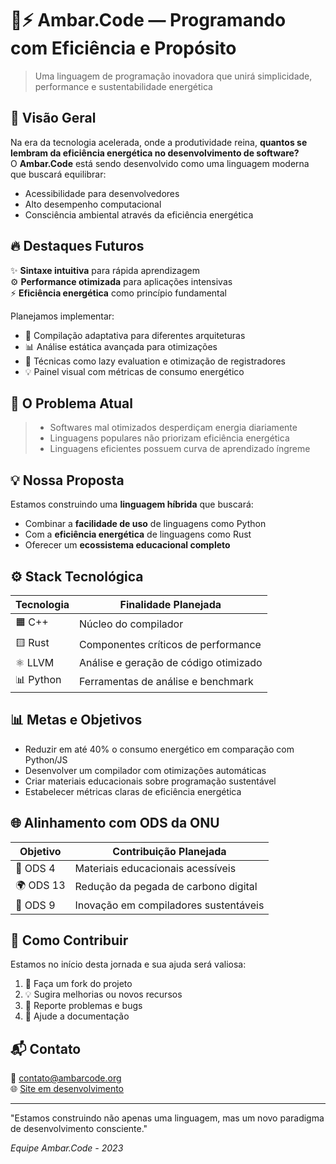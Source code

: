 # 🌿⚡ Ambar.Code — **Programando com Eficiência e Propósito**

> Uma linguagem de programação inovadora que unirá simplicidade, performance e sustentabilidade energética

## 🚀 Visão Geral

Na era da tecnologia acelerada, onde a produtividade reina, **quantos se lembram da eficiência energética no desenvolvimento de software?**  
O **Ambar.Code** está sendo desenvolvido como uma linguagem moderna que buscará equilibrar:

- Acessibilidade para desenvolvedores
- Alto desempenho computacional
- Consciência ambiental através da eficiência energética

## 🔥 Destaques Futuros

✨ **Sintaxe intuitiva** para rápida aprendizagem  
⚙️ **Performance otimizada** para aplicações intensivas  
⚡ **Eficiência energética** como princípio fundamental  

Planejamos implementar:
- 🔁 Compilação adaptativa para diferentes arquiteturas
- 📊 Análise estática avançada para otimizações
- 🧠 Técnicas como lazy evaluation e otimização de registradores
- 💡 Painel visual com métricas de consumo energético

## 📌 O Problema Atual

> - Softwares mal otimizados desperdiçam energia diariamente
> - Linguagens populares não priorizam eficiência energética
> - Linguagens eficientes possuem curva de aprendizado íngreme

## 💡 Nossa Proposta

Estamos construindo uma **linguagem híbrida** que buscará:
- Combinar a **facilidade de uso** de linguagens como Python
- Com a **eficiência energética** de linguagens como Rust
- Oferecer um **ecossistema educacional completo**

## ⚙️ Stack Tecnológica

| Tecnologia | Finalidade Planejada |
|------------|----------------------|
| 🟧 C++ | Núcleo do compilador |
| 🟨 Rust | Componentes críticos de performance |
| ⚛️ LLVM | Análise e geração de código otimizado |
| 📊 Python | Ferramentas de análise e benchmark |

## 📊 Metas e Objetivos

- Reduzir em até 40% o consumo energético em comparação com Python/JS
- Desenvolver um compilador com otimizações automáticas
- Criar materiais educacionais sobre programação sustentável
- Estabelecer métricas claras de eficiência energética

## 🌐 Alinhamento com ODS da ONU

| Objetivo | Contribuição Planejada |
|----------|------------------------|
| 🎯 ODS 4 | Materiais educacionais acessíveis |
| 🌍 ODS 13 | Redução da pegada de carbono digital |
| 🌱 ODS 9 | Inovação em compiladores sustentáveis |

## 🤝 Como Contribuir

Estamos no início desta jornada e sua ajuda será valiosa:

1. 🍴 Faça um fork do projeto
2. 💡 Sugira melhorias ou novos recursos
3. 🐛 Reporte problemas e bugs
4. 📝 Ajude a documentação

## 📬 Contato

📧 contato@ambarcode.org  
🌐 [Site em desenvolvimento]()  

---

"Estamos construindo não apenas uma linguagem, mas um novo paradigma de desenvolvimento consciente."

*Equipe Ambar.Code - 2023*
